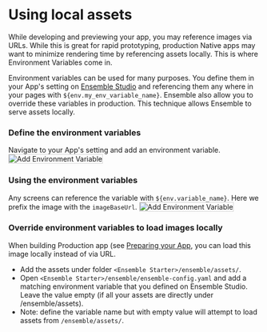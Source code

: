 # Using local assets

While developing and previewing your app, you may reference images via URLs. While this is great for rapid prototyping, production Native apps may want to minimize rendering time by referencing assets locally. This is where Environment Variables come in.

Environment variables can be used for many purposes. You define them in your App's setting on [Ensemble Studio](https://studio.ensembleui.com/) and referencing them any where in your pages with `${env.my_env_variable_name}`. Ensemble also allow you to override these variables in production. This technique allows Ensemble to serve assets locally.

### Define the environment variables

Navigate to your App's setting and add an environment variable.
<img src="/images/env_config.png" alt="Add Environment Variable" style="border: solid 1px lightgrey" />

### Using the environment variables

Any screens can reference the variable with `${env.variable_name}`. Here we prefix the image with the `imageBaseUrl`.
<img src="/images/env_usage.png" alt="Add Environment Variable" style="border: solid 1px lightgrey" />

### Override environment variables to load images locally

When building Production app (see [Preparing your App](/deploy/1-prepare-app), you can load this image locally instead of via URL.

- Add the assets under folder `<Ensemble Starter>/ensemble/assets/`.
- Open `<Ensemble Starter>/ensemble/ensemble-config.yaml` and add a matching environment variable that you defined on Ensemble Studio. Leave the value empty (if all your assets are directly under /ensemble/assets).
- Note: define the variable name but with empty value will attempt to load assets from `/ensemble/assets/`.
